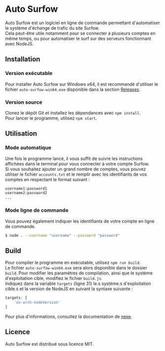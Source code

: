 # Auto Surfow
Auto Surfow est un logiciel en ligne de commande permettant d'automatiser le système d'échange de trafic du site Surfow.  
Cela peut-être utile notamment pour se connecter à plusieurs comptes en même temps, ou pour automatiser le surf sur des serveurs fonctionnant avec NodeJS.  

## Installation
### Version exécutable
Pour installer Auto Surfow sur Windows x64, il est recommandé d'utiliser le fichier `auto-surfow-win64.exe` disponible dans la section [Releases](https://github.com/Natoune/AutoSurfow/releases).

### Version source
Clonez le dépôt Git et installez les dépendances avec `npm install`.  
Pour lancer le programme, utilisez `npm start`.

## Utilisation
### Mode automatique
Une fois le programme lancé, il vous suffit de suivre les instructions affichées dans le terminal pour vous connecter à votre compte Surfow.  
Si vous souhaitez ajouter un grand nombre de comptes, vous pouvez utiliser le fichier `accounts.txt` et le remplir avec les identifiants de vos comptes en respectant le format suivant :  
```txt
username1:password1
username2:password2
...
```

### Mode ligne de commande
Vous pouvez également indiquer les identifiants de votre compte en ligne de commande.
```bash
$ node . --username "username" --password "password"
```

## Build
Pour compiler le programme en exécutable, utilisez `npm run build`.  
Le fichier `auto-surfow-win64.exe` sera alors disponible dans le dossier `build`.
Pour modifier les paramètres de compilation, ainsi que le système d'exploitation cible, modifiez le fichier `build.js`.  
Indiquez dans la variable `targets` (ligne 31) le.s système.s d'exploitation cible.s et la version de NodeJS en suivant la syntaxe suivante :  
```js
targets: [
    'os-arch-nodeVersion'
]
```
Pour plus d'informations, consultez la documentation de [nexe](https://github.com/nexe/nexe).

## Licence
Auto Surfow est distribué sous licence MIT.

